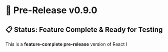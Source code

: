 # 🚀 Pre-Release v0.9.0

## 📋 Status: Feature Complete & Ready for Testing

This is a **feature-complete pre-release** version of React I